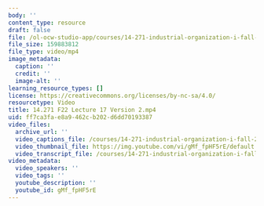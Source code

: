 ```yaml
---
body: ''
content_type: resource
draft: false
file: /ol-ocw-studio-app/courses/14-271-industrial-organization-i-fall-2022/14271-f22-lecture-17-version-2_360p_16_9.mp4
file_size: 159883812
file_type: video/mp4
image_metadata:
  caption: ''
  credit: ''
  image-alt: ''
learning_resource_types: []
license: https://creativecommons.org/licenses/by-nc-sa/4.0/
resourcetype: Video
title: 14.271 F22 Lecture 17 Version 2.mp4
uid: ff7ca3fa-e8a9-462c-b202-d6dd70193387
video_files:
  archive_url: ''
  video_captions_file: /courses/14-271-industrial-organization-i-fall-2022/1epAfluavlp1NLrsNfpFC05z_y5oxDLD4_transcript.webvtt
  video_thumbnail_file: https://img.youtube.com/vi/gMf_fpHF5rE/default.jpg
  video_transcript_file: /courses/14-271-industrial-organization-i-fall-2022/1epAfluavlp1NLrsNfpFC05z_y5oxDLD4_transcript.pdf
video_metadata:
  video_speakers: ''
  video_tags: ''
  youtube_description: ''
  youtube_id: gMf_fpHF5rE
---
```

